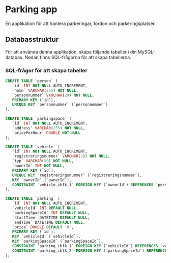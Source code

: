 # Parking app

En applikation för att hantera parkeringar, fordon och parkeringsplatser.

## Databasstruktur

För att använda denna applikation, skapa följande tabeller i din MySQL-databas. Nedan finns SQL-frågorna för att skapa tabellerna.

### SQL-frågor för att skapa tabeller

```sql
CREATE TABLE `person` (
   `id` INT NOT NULL AUTO_INCREMENT,
   `namn` VARCHAR(255) NOT NULL,
   `personnummer` VARCHAR(20) NOT NULL,
   PRIMARY KEY (`id`),
   UNIQUE KEY `personnummer` (`personnummer`)
);

CREATE TABLE `parkingspace` (
   `id` INT NOT NULL AUTO_INCREMENT,
   `address` VARCHAR(255) NOT NULL,
   `pricePerHour` DOUBLE NOT NULL
);

CREATE TABLE `vehicle` (
   `id` INT NOT NULL AUTO_INCREMENT,
   `registreringsnummer` VARCHAR(20) NOT NULL,
   `typ` VARCHAR(50) NOT NULL,
   `ownerId` INT NOT NULL,
   PRIMARY KEY (`id`),
   UNIQUE KEY `registreringsnummer` (`registreringsnummer`),
   KEY `ownerId` (`ownerId`),
   CONSTRAINT `vehicle_ibfk_1` FOREIGN KEY (`ownerId`) REFERENCES `person` (`id`)
);

CREATE TABLE `parking` (
   `id` INT NOT NULL AUTO_INCREMENT,
   `vehicleId` INT DEFAULT NULL,
   `parkingSpaceId` INT DEFAULT NULL,
   `startTime` DATETIME DEFAULT NULL,
   `endTime` DATETIME DEFAULT NULL,
   `price` DOUBLE DEFAULT '0',
   PRIMARY KEY (`id`),
   KEY `vehicleId` (`vehicleId`),
   KEY `parkingSpaceId` (`parkingSpaceId`),
   CONSTRAINT `parking_ibfk_1` FOREIGN KEY (`vehicleId`) REFERENCES `vehicle` (`id`),
   CONSTRAINT `parking_ibfk_2` FOREIGN KEY (`parkingSpaceId`) REFERENCES `parkingspace` (`id`)
);